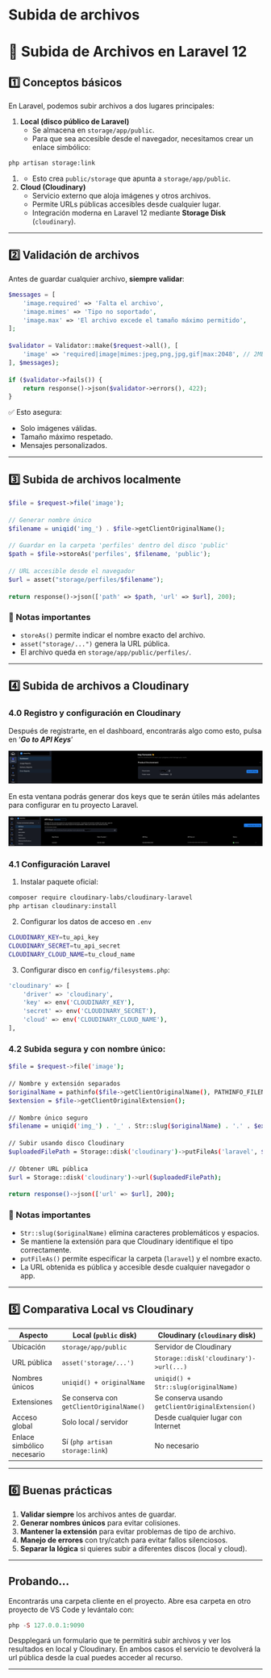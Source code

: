 # Subida de archivos

# 📝 Subida de Archivos en Laravel 12

## 1️⃣ Conceptos básicos

En Laravel, podemos subir archivos a dos lugares principales:

1. **Local (disco público de Laravel)**
    - Se almacena en `storage/app/public`.
    - Para que sea accesible desde el navegador, necesitamos crear un enlace simbólico:

```bash
php artisan storage:link
```

1. 
    - Esto crea `public/storage` que apunta a `storage/app/public`.
2. **Cloud (Cloudinary)**
    - Servicio externo que aloja imágenes y otros archivos.
    - Permite URLs públicas accesibles desde cualquier lugar.
    - Integración moderna en Laravel 12 mediante **Storage Disk** (`cloudinary`).

---

## 2️⃣ Validación de archivos

Antes de guardar cualquier archivo, **siempre validar**:

```php
$messages = [
    'image.required' => 'Falta el archivo',
    'image.mimes' => 'Tipo no soportado',
    'image.max' => 'El archivo excede el tamaño máximo permitido',
];

$validator = Validator::make($request->all(), [
    'image' => 'required|image|mimes:jpeg,png,jpg,gif|max:2048', // 2MB
], $messages);

if ($validator->fails()) {
    return response()->json($validator->errors(), 422);
}
```

✅ Esto asegura:

- Solo imágenes válidas.
- Tamaño máximo respetado.
- Mensajes personalizados.

---

## 3️⃣ Subida de archivos **localmente**

```php
$file = $request->file('image');

// Generar nombre único
$filename = uniqid('img_') . $file->getClientOriginalName();

// Guardar en la carpeta 'perfiles' dentro del disco 'public'
$path = $file->storeAs('perfiles', $filename, 'public');

// URL accesible desde el navegador
$url = asset("storage/perfiles/$filename");

return response()->json(['path' => $path, 'url' => $url], 200);
```

### 🔑 Notas importantes

- `storeAs()` permite indicar el nombre exacto del archivo.
- `asset("storage/...")` genera la URL pública.
- El archivo queda en `storage/app/public/perfiles/`.

---

## 4️⃣ Subida de archivos a **Cloudinary**

### 4.0 Registro y configuración en Cloudinary

Después de registrarte, en el dashboard, encontrarás algo como esto, pulsa en ‘***Go to API Keys***’

![Captura de pantalla 2025-10-26 a las 19.06.24.png](7_Subida_de_archivos/imagen1.png)

En esta ventana podrás generar dos keys que te serán útiles más adelantes para configurar en tu proyecto Laravel.

![Captura de pantalla 2025-10-26 a las 19.18.21.png](7_Subida_de_archivos/imagen2.png)

### 4.1 Configuración Laravel

1. Instalar paquete oficial:

```bash
composer require cloudinary-labs/cloudinary-laravel
php artisan cloudinary:install 
```

2. Configurar los datos de acceso en `.env`

```bash
CLOUDINARY_KEY=tu_api_key
CLOUDINARY_SECRET=tu_api_secret
CLOUDINARY_CLOUD_NAME=tu_cloud_name
```

3. Configurar disco en `config/filesystems.php`:

```bash
'cloudinary' => [
    'driver' => 'cloudinary',
    'key' => env('CLOUDINARY_KEY'),
    'secret' => env('CLOUDINARY_SECRET'),
    'cloud' => env('CLOUDINARY_CLOUD_NAME'),
],
```

### 4.2 Subida segura y con nombre único:

```bash
$file = $request->file('image');

// Nombre y extensión separados
$originalName = pathinfo($file->getClientOriginalName(), PATHINFO_FILENAME);
$extension = $file->getClientOriginalExtension();

// Nombre único seguro
$filename = uniqid('img_') . '_' . Str::slug($originalName) . '.' . $extension;

// Subir usando disco Cloudinary
$uploadedFilePath = Storage::disk('cloudinary')->putFileAs('laravel', $file, $filename);

// Obtener URL pública
$url = Storage::disk('cloudinary')->url($uploadedFilePath);

return response()->json(['url' => $url], 200);
```

### 🔑 Notas importantes

- `Str::slug($originalName)` elimina caracteres problemáticos y espacios.
- Se mantiene la extensión para que Cloudinary identifique el tipo correctamente.
- `putFileAs()` permite especificar la carpeta (`laravel`) y el nombre exacto.
- La URL obtenida es pública y accesible desde cualquier navegador o app.

---

## 5️⃣ Comparativa Local vs Cloudinary

| Aspecto | Local (`public` disk) | Cloudinary (`cloudinary` disk) |
| --- | --- | --- |
| Ubicación | `storage/app/public` | Servidor de Cloudinary |
| URL pública | `asset('storage/...')` | `Storage::disk('cloudinary')->url(...)` |
| Nombres únicos | `uniqid() + originalName` | `uniqid() + Str::slug(originalName)` |
| Extensiones | Se conserva con `getClientOriginalName()` | Se conserva usando `getClientOriginalExtension()` |
| Acceso global | Solo local / servidor | Desde cualquier lugar con Internet |
| Enlace simbólico necesario | Sí (`php artisan storage:link`) | No necesario |

---

## 6️⃣ Buenas prácticas

1. **Validar siempre** los archivos antes de guardar.
2. **Generar nombres únicos** para evitar colisiones.
3. **Mantener la extensión** para evitar problemas de tipo de archivo.
4. **Manejo de errores** con try/catch para evitar fallos silenciosos.
5. **Separar la lógica** si quieres subir a diferentes discos (local y cloud).

---

##  Probando...

Encontrarás una carpeta cliente en el proyecto. Abre esa carpeta en otro proyecto de VS Code y levántalo con:
```php
php -S 127.0.0.1:9090
```
Despplegará un formulario que te permitirá subir archivos y ver los resultados en local y Cloudinary. En ambos casos el servicio te devolverá la url pública desde la cual puedes acceder al recurso.

---
